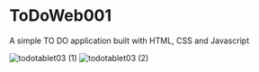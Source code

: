 # ToDoWeb001
A simple TO DO application built with HTML, CSS and Javascript

![todotablet03 (1)](https://user-images.githubusercontent.com/74190963/172090219-4ca5362a-566d-4585-a5bb-9db427796a9e.png)
![todotablet03 (2)](https://user-images.githubusercontent.com/74190963/172090215-af081233-2de5-4a31-bb33-6fba5667a7b0.png)
